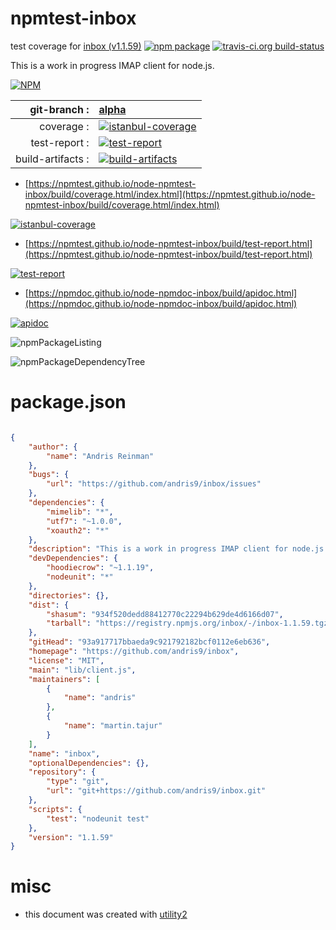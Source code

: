 # npmtest-inbox

test coverage for  [inbox (v1.1.59)](https://github.com/andris9/inbox)  [![npm package](https://img.shields.io/npm/v/npmtest-inbox.svg?style=flat-square)](https://www.npmjs.org/package/npmtest-inbox) [![travis-ci.org build-status](https://api.travis-ci.org/npmtest/node-npmtest-inbox.svg)](https://travis-ci.org/npmtest/node-npmtest-inbox)

This is a work in progress IMAP client for node.js.

[![NPM](https://nodei.co/npm/inbox.png?downloads=true&downloadRank=true&stars=true)](https://www.npmjs.com/package/inbox)

| git-branch : | [alpha](https://github.com/npmtest/node-npmtest-inbox/tree/alpha)|
|--:|:--|
| coverage : | [![istanbul-coverage](https://npmtest.github.io/node-npmtest-inbox/build/coverage.badge.svg)](https://npmtest.github.io/node-npmtest-inbox/build/coverage.html/index.html)|
| test-report : | [![test-report](https://npmtest.github.io/node-npmtest-inbox/build/test-report.badge.svg)](https://npmtest.github.io/node-npmtest-inbox/build/test-report.html)|
| build-artifacts : | [![build-artifacts](https://npmtest.github.io/node-npmtest-inbox/glyphicons_144_folder_open.png)](https://github.com/npmtest/node-npmtest-inbox/tree/gh-pages/build)|

- [https://npmtest.github.io/node-npmtest-inbox/build/coverage.html/index.html](https://npmtest.github.io/node-npmtest-inbox/build/coverage.html/index.html)

[![istanbul-coverage](https://npmtest.github.io/node-npmtest-inbox/build/screenCapture.buildCi.browser.%252Ftmp%252Fbuild%252Fcoverage.lib.html.png)](https://npmtest.github.io/node-npmtest-inbox/build/coverage.html/index.html)

- [https://npmtest.github.io/node-npmtest-inbox/build/test-report.html](https://npmtest.github.io/node-npmtest-inbox/build/test-report.html)

[![test-report](https://npmtest.github.io/node-npmtest-inbox/build/screenCapture.buildCi.browser.%252Ftmp%252Fbuild%252Ftest-report.html.png)](https://npmtest.github.io/node-npmtest-inbox/build/test-report.html)

- [https://npmdoc.github.io/node-npmdoc-inbox/build/apidoc.html](https://npmdoc.github.io/node-npmdoc-inbox/build/apidoc.html)

[![apidoc](https://npmdoc.github.io/node-npmdoc-inbox/build/screenCapture.buildCi.browser.%252Ftmp%252Fbuild%252Fapidoc.html.png)](https://npmdoc.github.io/node-npmdoc-inbox/build/apidoc.html)

![npmPackageListing](https://npmtest.github.io/node-npmtest-inbox/build/screenCapture.npmPackageListing.svg)

![npmPackageDependencyTree](https://npmtest.github.io/node-npmtest-inbox/build/screenCapture.npmPackageDependencyTree.svg)



# package.json

```json

{
    "author": {
        "name": "Andris Reinman"
    },
    "bugs": {
        "url": "https://github.com/andris9/inbox/issues"
    },
    "dependencies": {
        "mimelib": "*",
        "utf7": "~1.0.0",
        "xoauth2": "*"
    },
    "description": "This is a work in progress IMAP client for node.js.",
    "devDependencies": {
        "hoodiecrow": "~1.1.19",
        "nodeunit": "*"
    },
    "directories": {},
    "dist": {
        "shasum": "934f520dedd88412770c22294b629de4d6166d07",
        "tarball": "https://registry.npmjs.org/inbox/-/inbox-1.1.59.tgz"
    },
    "gitHead": "93a917717bbaeda9c921792182bcf0112e6eb636",
    "homepage": "https://github.com/andris9/inbox",
    "license": "MIT",
    "main": "lib/client.js",
    "maintainers": [
        {
            "name": "andris"
        },
        {
            "name": "martin.tajur"
        }
    ],
    "name": "inbox",
    "optionalDependencies": {},
    "repository": {
        "type": "git",
        "url": "git+https://github.com/andris9/inbox.git"
    },
    "scripts": {
        "test": "nodeunit test"
    },
    "version": "1.1.59"
}
```



# misc
- this document was created with [utility2](https://github.com/kaizhu256/node-utility2)

